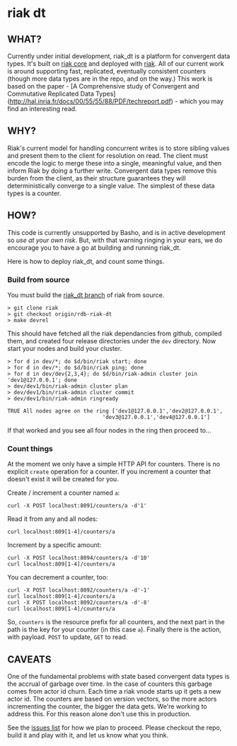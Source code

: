 # riak dt

## WHAT?

Currently under initial development, riak_dt is a platform for
convergent data types. It's built on
[riak core](https://github.com/basho/riak_core) and deployed with
[riak](https://github.com/basho/riak). All of our current work is
around supporting fast, replicated, eventually consistent counters
(though more data types are in the repo, and on the way.) This work is
based on the paper -
[A Comprehensive study of Convergent and Commutative Replicated Data Types]
(http://hal.inria.fr/docs/00/55/55/88/PDF/techreport.pdf) - which you
may find an interesting read.


## WHY?

Riak's current model for handling concurrent writes is to store
sibling values and present them to the client for resolution on
read. The client must encode the logic to merge these into a single,
meaningful value, and then inform Riak by doing a further
write. Convergent data types remove this burden from the client, as
their structure guarantees they will deterministically converge to a
single value. The simplest of these data types is a counter.

## HOW?

This code is currently unsupported by Basho, and is in active
development so _use at your own risk_. But, with that warning ringing
in your ears, we do encourage you to have a go at building and running
riak\_dt.

Here is how to deploy riak_dt, and count some things.

### Build from source

You must build the [riak_dt branch](https://github.com/basho/riak) of
riak from source.

    > git clone riak
    > git checkout origin/rdb-riak-dt
    > make devrel

This should have fetched all the riak dependancies from github,
compiled them, and created four release directories under the `dev`
directory. Now start your nodes and build your cluster.

    > for d in dev/*; do $d/bin/riak start; done
    > for d in dev/*; do $d/bin/riak ping; done
    > for d in dev/dev{2,3,4}; do $d/bin/riak-admin cluster join 'dev1@127.0.0.1'; done
    > dev/dev1/bin/riak-admin cluster plan
    > dev/dev1/bin/riak-admin cluster commit
    > dev/dev1/bin/riak-admin ringready

    TRUE All nodes agree on the ring ['dev1@127.0.0.1','dev2@127.0.0.1',
                                  'dev3@127.0.0.1','dev4@127.0.0.1']


If that worked and you see all four nodes in the ring then proceed to…

### Count things

At the moment we only have a simple HTTP API for counters. There is no
explicit `create` operation for a counter. If you increment a counter
that doesn't exist it will be created for you.

Create / increment a counter named `a`:

    curl -X POST localhost:8091/counters/a -d'1'

Read it from any and all nodes:

    curl localhost:809[1-4]/counters/a

Increment by a specific amount:

    curl -X POST localhost:8094/counters/a -d'10'
    curl localhost:809[1-4]/counters/a

You can decrement a counter, too:

    curl -X POST localhost:8092/counters/a -d'-1'
    curl localhost:809[1-4]/counters/a
    curl -X POST localhost:8092/counters/a -d'-8'
    curl localhost:809[1-4]/counters/a

So, `counters` is the resource prefix for all counters, and the next
part in the path is the key for your counter (in this case `a`).
Finally there is the action, with payload. `POST` to update, `GET` to
read.

## CAVEATS

One of the fundamental problems with state based convergent data types
is the accrual of garbage over time. In the case of counters this
garbage comes from actor id churn. Each time a riak vnode starts up it
gets a new actor id. The counters are based on version vectors, so the
more actors incrementing the counter, the bigger the data gets. We're
working to address this. For this reason alone don't use this in
production.

See the
[issues list](https://github.com/basho/riak_dt/issues?state=open) for
how we plan to proceed. Please checkout the repo, build it and play
with it, and let us know what you think.

